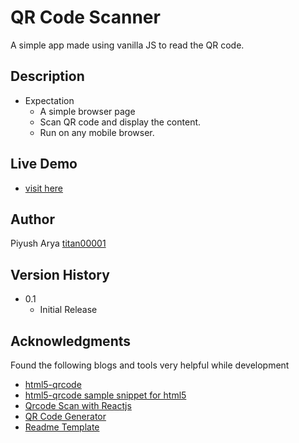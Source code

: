 # QR Code Scanner

A simple app made using vanilla JS to read the QR code.

## Description

- Expectation
  - A simple browser page
  - Scan QR code and display the content.
  - Run on any mobile browser.

## Live Demo
- [visit here](https://titan00001.github.io/qr-code-scanner/)


## Author

Piyush Arya 
[titan00001](https://github.com/titan00001)

## Version History

* 0.1
    * Initial Release


## Acknowledgments

Found the following blogs and tools very helpful while development

- [html5-qrcode](https://github.com/mebjas/html5-qrcode)
- [html5-qrcode sample snippet for html5](https://github.com/mebjas/html5-qrcode/tree/master/examples/html5)
- [Qrcode Scan with Reactjs](https://simbathesailor.dev/qrcode-scan-web-reactjs/)
- [QR Code Generator](https://www.the-qrcode-generator.com/)
- [Readme Template](https://gist.github.com/DomPizzie/7a5ff55ffa9081f2de27c315f5018afc)